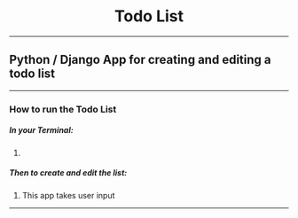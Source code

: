 # <div align="center">Todo List</div>
---
## Python / Django App for creating and editing a todo list
---

### How to run the Todo List

##### In your Terminal:

1.

##### Then to create and edit the list:
1. This app takes user input 

---

